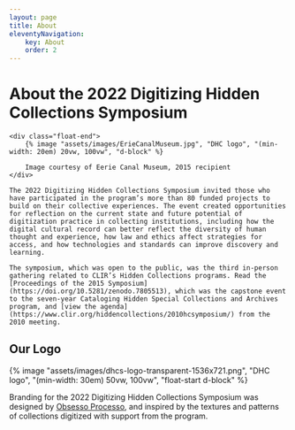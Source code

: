 ```yaml
---
layout: page
title: About
eleventyNavigation:
    key: About
    order: 2
---
```


# About the 2022 Digitizing Hidden Collections Symposium

    <div class="float-end">
        {% image "assets/images/ErieCanalMuseum.jpg", "DHC logo", "(min-width: 20em) 20vw, 100vw", "d-block" %}

        Image courtesy of Eerie Canal Museum, 2015 recipient
    </div>

    The 2022 Digitizing Hidden Collections Symposium invited those who have participated in the program’s more than 80 funded projects to build on their collective experiences. The event created opportunities for reflection on the current state and future potential of digitization practice in collecting institutions, including how the digital cultural record can better reflect the diversity of human thought and experience, how law and ethics affect strategies for access, and how technologies and standards can improve discovery and learning.

    The symposium, which was open to the public, was the third in-person gathering related to CLIR’s Hidden Collections programs. Read the [Proceedings of the 2015 Symposium](https://doi.org/10.5281/zenodo.7805513), which was the capstone event to the seven-year Cataloging Hidden Special Collections and Archives program, and [view the agenda](https://www.clir.org/hiddencollections/2010hcsymposium/) from the 2010 meeting.

<div class="clearfix border-bottom mb-5"></div>

## Our Logo

{% image "assets/images/dhcs-logo-transparent-1536x721.png", "DHC logo", "(min-width: 30em) 50vw, 100vw", "float-start d-block" %}

Branding for the 2022 Digitizing Hidden Collections Symposium was designed by [Obsesso Processo](https://www.obsessoprocesso.com/), and inspired by the textures and patterns of collections digitized with support from the program.

<div class="clearfix"></div>